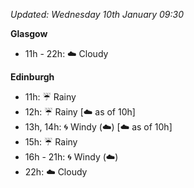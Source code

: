 *Updated: Wednesday 10th January 09:30*

**Glasgow**

* 11h - 22h: :cloud: Cloudy

**Edinburgh**

* 11h: :umbrella: Rainy
* 12h: :umbrella: Rainy [:cloud: as of 10h]
* 13h, 14h: :cyclone: Windy (:cloud:) [:cloud: as of 10h]
* 15h: :umbrella: Rainy
* 16h - 21h: :cyclone: Windy (:cloud:)
* 22h: :cloud: Cloudy
